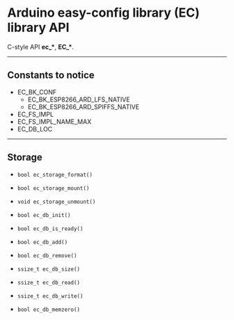 # Arduino easy-config library (EC) library API
C-style API **ec_\***, **EC_\***.

---

## Constants to notice
- EC_BK_CONF
  - EC_BK_ESP8266_ARD_LFS_NATIVE
  - EC_BK_ESP8266_ARD_SPIFFS_NATIVE
- EC_FS_IMPL
- EC_FS_IMPL_NAME_MAX
- EC_DB_LOC

---

## Storage
- `bool ec_storage_format()`
- `bool ec_storage_mount()`
- `void ec_storage_unmount()`
  
- `bool ec_db_init()`
- `bool ec_db_is_ready()`
  
- `bool ec_db_add()`
- `bool ec_db_remove()`
- `ssize_t ec_db_size()`
- `ssize_t ec_db_read()`
- `ssize_t ec_db_write()`
- `bool ec_db_memzero()`
